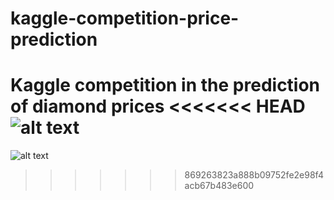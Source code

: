 # kaggle-competition-price-prediction
Kaggle competition in the prediction of diamond prices 
<<<<<<< HEAD
![alt text](https://github.com/xarlomi/kaggle-competition-price-prediction/blob/outpu/diamond_presentation.jpg?raw=true)
=======
![alt text](diamond_presentation.jpg)
>>>>>>> 869263823a888b09752fe2e98f4acb67b483e600

